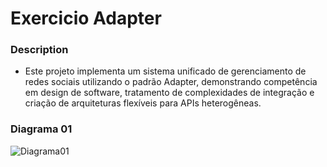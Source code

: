 # Exercicio Adapter

### Description

- Este projeto implementa um sistema unificado de gerenciamento de redes sociais utilizando o padrão Adapter, demonstrando competência em design de software, tratamento de complexidades de integração e criação de arquiteturas flexíveis para APIs heterogêneas.

### Diagrama 01 

![Diagrama01](https://github.com/gustavosacoman/ApiIntegrationDesigPattern/tree/main/assets/Diagrama%20de%20classes%20.png)
